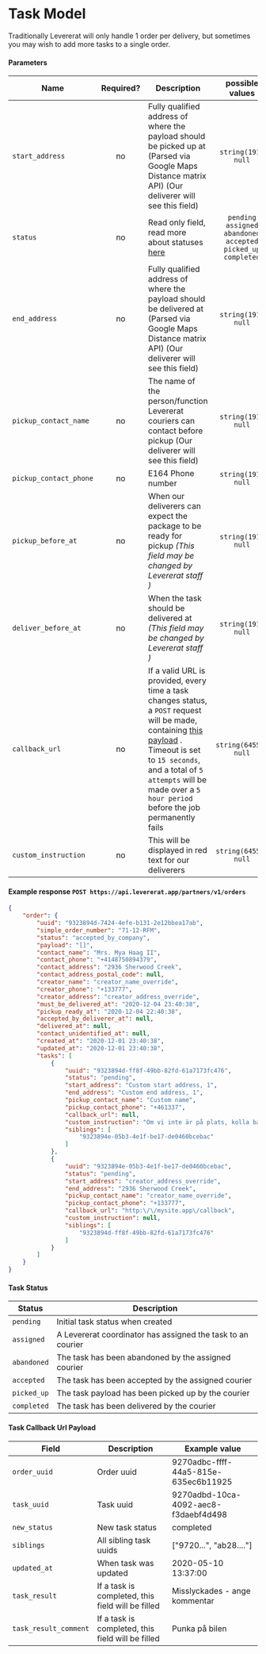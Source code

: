 # Task Model

Traditionally Levererat will only handle 1 order per delivery, but sometimes  you may wish to add more tasks to a single order.

#### Parameters

| Name                   | Required? | Description                                                  |                       possible values                        |           Default            |
| ---------------------- | :-------: | ------------------------------------------------------------ | :----------------------------------------------------------: | :--------------------------: |
| `start_address`        |    no     | Fully qualified address of where the payload should be picked up at (Parsed via Google Maps Distance matrix API) (Our deliverer will see this field) |                     `string(191)` `null`                     |   `order.creator_address`    |
| `status`               |    no     | Read only field, read more about statuses [here](#here)      | `pending` `assigned` `abandoned` `accepted` `picked_up` `completed` |          `pending`           |
| `end_address`          |    no     | Fully qualified address of where the payload should be delivered at (Parsed via Google Maps Distance matrix API) (Our deliverer will see this field) |                     `string(191)` `null`                     |   `order.contact_address`    |
| `pickup_contact_name`  |    no     | The name of the person/function Levererat couriers can contact before pickup (Our deliverer will see this field) |                     `string(191)` `null`                     |     `order.creator_name`     |
| `pickup_contact_phone` |    no     | E164 Phone number                                            |                     `string(191)` `null`                     |    `order.creator_phone`     |
| `pickup_before_at`     |    no     | When our deliverers can expect the package to be ready for pickup _(This field may be changed by Levererat staff )_ |                     `string(191)` `null`                     |   `order.pickup_ready_at`    |
| `deliver_before_at`    |    no     | When the task should be delivered at _(This field may be changed by Levererat staff )_ |                     `string(191)` `null`                     | `order.must_be_delivered_at` |
| `callback_url`         |    no     | If a valid URL is provided, every time a task changes status, a  `POST`  request will be made, containing [this payload](#taskCallBackUrlPayload) .  Timeout is set to `15 seconds`, and a total of `5 attempts` will be made over a `5 hour period` before the job permanently fails |                    `string(64555)` `null`                    |     `order.callback_url`     |
| `custom_instruction`   |    no     | This will be displayed in red text for our deliverers        |                    `string(64555)` `null`                    |  `order.custom_instruction`  |

#### Example response `POST https://api.levererat.app/partners/v1/orders`

```json
{
    "order": {
        "uuid": "9323894d-7424-4efe-b131-2e12bbea17ab",
        "simple_order_number": "71-12-RFM",
        "status": "accepted_by_company",
        "payload": "[]",
        "contact_name": "Mrs. Mya Haag II",
        "contact_phone": "+4148750894379",
        "contact_address": "2936 Sherwood Creek",
        "contact_address_postal_code": null,
        "creator_name": "creator_name_override",
        "creator_phone": "+133777",
        "creator_address": "creator_address_override",
        "must_be_delivered_at": "2020-12-04 23:40:38",
        "pickup_ready_at": "2020-12-04 22:40:38",
        "accepted_by_deliverer_at": null,
        "delivered_at": null,
        "contact_unidentified_at": null,
        "created_at": "2020-12-01 23:40:38",
        "updated_at": "2020-12-01 23:40:38",
        "tasks": [
            {
                "uuid": "9323894d-ff8f-49bb-82fd-61a7173fc476",
                "status": "pending",
                "start_address": "Custom start address, 1",
                "end_address": "Custom end address, 1",
                "pickup_contact_name": "Custom name",
                "pickup_contact_phone": "+461337",
                "callback_url": null,
                "custom_instruction": "Om vi inte är på plats, kolla bakom den gröna ladan",
                "siblings": [
                    "9323894e-05b3-4e1f-be17-de0460bcebac"
                ]
            },
            {
                "uuid": "9323894e-05b3-4e1f-be17-de0460bcebac",
                "status": "pending",
                "start_address": "creator_address_override",
                "end_address": "2936 Sherwood Creek",
                "pickup_contact_name": "creator_name_override",
                "pickup_contact_phone": "+133777",
                "callback_url": "http:\/\/mysite.app\/callback",
                "custom_instruction": null,
                "siblings": [
                    "9323894d-ff8f-49bb-82fd-61a7173fc476"
                ]
            }
        ]
    }
}
```

#### <a id="here"></a> Task Status

| Status      | Description                                                 |
| ----------- | ----------------------------------------------------------- |
| `pending`   | Initial task status when created                            |
| `assigned`  | A Levererat coordinator has assigned the task to an courier |
| `abandoned` | The task has been abandoned by the assigned courier         |
| `accepted`  | The task has been accepted by the assigned courier          |
| `picked_up` | The task payload has been picked up by the courier          |
| `completed` | The task has been delivered by the courier                  |

#### <a id="taskCallBackUrlPayload"></a> Task Callback Url Payload

| Field                 | Description                                       | Example value                        |
| --------------------- | ------------------------------------------------- | ------------------------------------ |
| `order_uuid`          | Order uuid                                        | 9270adbc-ffff-44a5-815e-635ec6b11925 |
| `task_uuid`           | Task uuid                                         | 9270adbd-10ca-4092-aec8-f3daebf4d498 |
| `new_status`          | New task status                                   | completed                            |
| `siblings`            | All sibling task uuids                            | ["9720...", "ab28...."]              |
| `updated_at`          | When task was updated                             | 2020-05-10 13:37:00                  |
| `task_result`         | If a task is completed, this field will be filled | Misslyckades - ange kommentar        |
| `task_result_comment` | If a task is completed, this field will be filled | Punka på bilen                       |

